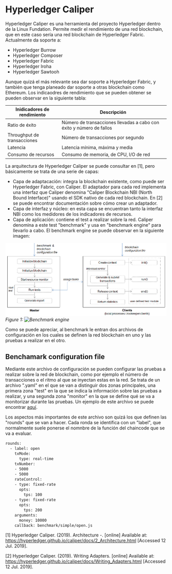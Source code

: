 # Hyperledger Caliper

Hyperledger Caliper es una herramienta del proyecto Hyperledger dentro de la Linux Fundation. Permite medir el rendimiento de una red blockchain, que en este caso sería una red blockchain de Hyperledger Fabric. Actualmente da soporte a:

* Hyperledger Burrow
* Hyperledger Composer
* Hyperledger Fabric
* Hyperledger Iroha
* Hyperledger Sawtooh

Aunque quizá el más relevante sea dar soporte a Hyperledger Fabric, y también que tenga planeado dar soporte a otras blockchain como Ethereum. Los indicaodres de rendimiento que se pueden obtener se pueden observar en la siguiente tabla:

| Inidicadores de rendimiento |  Descripción                                                         |
|-----------------------------|----------------------------------------------------------------------|
| Ratio de éxito              | Número de transacciones llevadas a cabo con éxito y número de fallos |
| Throughput de transacciones | Número de transacciones por segundo                                  |
| Latencia                    | Latencia mínima, máxima y media                                      |
| Consumo de recursos         | Consumo de memoria, de CPU, I/O de red                               |

La arquitectura de Hyperledger Caliper se puede consultar en [1], pero básicamente se trata de una serie de capas:

* Capa de adaptacación: integra la blockchain existente, como puede ser Hyperledger Fabric, con Caliper. El adaptador para cada red implementa una interfaz que Caliper denomina "Caliper Blockchain NBI (North Bound Interface)" usando el SDK nativo de cada red blockchain. En [2] se puede encontrar documentación sobre cómo crear un adaptador.
* Capa de interfaz y núcleo: en esta capa se encuentran tanto la interfaz NBI como los medidores de los indicadores de recursos. 
* Capa de aplicación: contiene el test a realizar sobre la red. Caliper denomina a este test "benchmark" y usa en "benchmark engine" para llevarlo a cabo. El benchmark engine se puede observar en la siguiente imagen:

![Benchmark engine](/images/test-framework.png)
*Figure 1: ![Benchmark engine](url)*

Como se puede apreciar, al benchmark le entran dos archivos de configuración en los cuales se definen la red blockchain en uno y las pruebas a realizar en el otro.

## Benchamark configuration file

Mediante este archivo de configuración se pueden configurar las pruebas a realizar sobre la red de blockchain, como por ejemplo el número de transacciones o el ritmo al que se inyectan estas en la red. Se trata de un archivo ".yaml" en el que se van a distinguir dos zonas principales, una primera zona "test" en la que se indica la información sobre las pruebas a realizar, y una segunda zona "monitor" en la que se define qué se va a monitorizar durante las pruebas. Un ejemplo de este archivo se puede encontrar [aquí](/benchmark/config.yaml).

Los aspectos más importantes de este archivo son quizá los que definen las "rounds" que se van a hacer. Cada ronda se identifica con un "label", que normalmente suele ponerse el nomnbre de la función del chaincode que se va a evaluar. 

```
rounds:
  - label: open
    txMode:
      type: real-time
    txNumber:
    - 5000
    - 5000
    rateControl:
    - type: fixed-rate
      opts: 
        tps: 100
    - type: fixed-rate
      opts:
        tps: 200
    arguments:
      money: 10000
    callback: benchmark/simple/open.js
```













[1] Hyperledger Caliper. (2019). Architecture -. [online] Available at: https://hyperledger.github.io/caliper/docs/2_Architecture.html [Accessed 12 Jul. 2019].

[2] Hyperledger Caliper. (2019). Writing Adapters. [online] Available at: https://hyperledger.github.io/caliper/docs/Writing_Adapters.html [Accessed 12 Jul. 2019].

